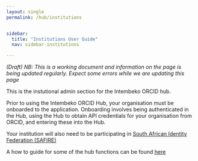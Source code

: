 ```yaml
---
layout: single
permalink: /hub/institutions


sidebar:
  title: "Institutions User Guide"
  nav: sidebar-institutions

---
```



_(Draft) NB: This is a working document and information on the page is being updated regularly. Expect some errors while we are updating this page_

This is the instutional admin section for the Intembeko ORCID hub.


Prior to using the Intembeko ORCID Hub, your organisation must be onboarded to the application.
Onboarding involves being authenticated in
the Hub, using the Hub to obtain API credentials for your organisation from ORCID, and entering
these into the Hub.

Your institution will also need to be participating in [South African Identity Federation (SAFIRE)](https://safire.ac.za)

A how to guide for some of the hub functions can be found [here](/hub/manual)